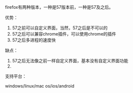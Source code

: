 firefox有两种版本，一种是57版本前，一种是57及之后。

优势：

1. 57之前可以自定义界面，当然，57之后是不可以的
2. 57之后可以兼容chrome插件，可以使用chrome的插件
3. 57之后多进程的速度快

缺点：

1. 57之后无法像之前一样自定义界面，基本没有自定义界面功能
2. 
支持平台：

windows/linux/mac os/ios/android

